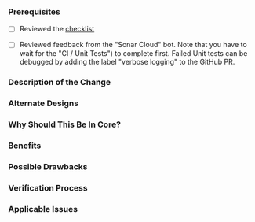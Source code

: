 <!--

### Requirements

* Filling out the template is required. Any pull request that does not include
enough information to be reviewed in a timely manner may be closed at the
maintainers' discretion.
* All new code requires unit tests to ensure they work as expected and will
continue to work as new code is added in the future (regression testing).
* Make sure your branch name is prefixed by `feature`, `bugfix` or `release`
* Have you read Constellation's Code of Conduct? By filing an issue, you are
expected to comply with it, including treating everyone with respect:
https://github.com/constellation-app/constellation/blob/master/CODE_OF_CONDUCT.md

-->

### Prerequisites

- [ ] Reviewed the [checklist](CHECKLIST.md)

- [ ] Reviewed feedback from the "Sonar Cloud" bot. Note that you have to wait
    for the "CI / Unit Tests") to complete first. Failed Unit tests can be 
    debugged by adding the label "verbose logging" to the GitHub PR.

### Description of the Change

<!--

We must be able to understand the design of your change from this description.
If we can't get a good idea of what the code will be doing from the description
here, the pull request may be closed at the maintainers' discretion. Keep in
mind that the maintainer reviewing this PR may not be familiar with or have
worked with the code here recently, so please walk us through the concepts.

-->

### Alternate Designs

<!--

Explain what other alternates were considered and why the proposed version was
selected.

-->

### Why Should This Be In Core?

<!--

Explain why this functionality should be in Constellation Core as opposed to a
different module suite. Note that this question is more applicable when adding
new functionality. If this change is a minor update to an existing file then it
is understood that this change has to be to this module suite and a response
and therefore a response to this question is not required.

-->

### Benefits

<!-- What benefits will be realized by the code change? -->

### Possible Drawbacks

<!-- What are the possible side-effects or negative impacts of the code change? -->

### Verification Process

<!--

What process did you follow to verify that your change has the desired effects?

- How did you verify that all new functionality works as expected?
- How did you verify that all changed functionality works as expected?
- How did you verify that the change has not introduced any regressions?

Describe the actions you performed (e.g. buttons you clicked, text you typed,
commands you ran, etc.), and describe the results you observed.

-->

### Applicable Issues

<!-- Link any applicable issues here -->

